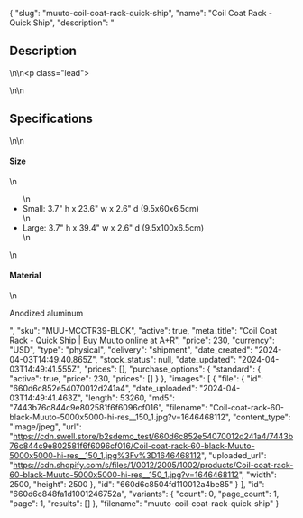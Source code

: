 {
  "slug": "muuto-coil-coat-rack-quick-ship",
  "name": "Coil Coat Rack - Quick Ship",
  "description": "<h2>Description</h2>\n<!-- split -->\n<p class=\"lead\"> </p>\n<!-- split -->\n<h2>Specifications</h2>\n<!-- split -->\n<h4>Size</h4>\n<ul>\n<li>Small: 3.7\" h x 23.6\" w x 2.6\" d (9.5x60x6.5cm)</li>\n<li>Large: 3.7\" h x 39.4\" w x 2.6\" d (9.5x100x6.5cm)</li>\n</ul>\n<h4>Material</h4>\n<p>Anodized aluminum</p>",
  "sku": "MUU-MCCTR39-BLCK",
  "active": true,
  "meta_title": "Coil Coat Rack - Quick Ship | Buy Muuto online at A+R",
  "price": 230,
  "currency": "USD",
  "type": "physical",
  "delivery": "shipment",
  "date_created": "2024-04-03T14:49:40.865Z",
  "stock_status": null,
  "date_updated": "2024-04-03T14:49:41.555Z",
  "prices": [],
  "purchase_options": {
    "standard": {
      "active": true,
      "price": 230,
      "prices": []
    }
  },
  "images": [
    {
      "file": {
        "id": "660d6c852e54070012d241a4",
        "date_uploaded": "2024-04-03T14:49:41.463Z",
        "length": 53260,
        "md5": "7443b76c844c9e802581f6f6096cf016",
        "filename": "Coil-coat-rack-60-black-Muuto-5000x5000-hi-res__150_1.jpg?v=1646468112",
        "content_type": "image/jpeg",
        "url": "https://cdn.swell.store/b2sdemo_test/660d6c852e54070012d241a4/7443b76c844c9e802581f6f6096cf016/Coil-coat-rack-60-black-Muuto-5000x5000-hi-res__150_1.jpg%3Fv%3D1646468112",
        "uploaded_url": "https://cdn.shopify.com/s/files/1/0012/2005/1002/products/Coil-coat-rack-60-black-Muuto-5000x5000-hi-res__150_1.jpg?v=1646468112",
        "width": 2500,
        "height": 2500
      },
      "id": "660d6c8504fd110012a4be85"
    }
  ],
  "id": "660d6c848fa1d1001246752a",
  "variants": {
    "count": 0,
    "page_count": 1,
    "page": 1,
    "results": []
  },
  "filename": "muuto-coil-coat-rack-quick-ship"
}